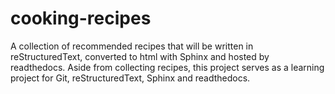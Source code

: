 # cooking-recipes
A collection of recommended recipes that will be written in reStructuredText, converted to html with Sphinx and hosted by readthedocs. Aside from collecting recipes, this project serves as a learning project for Git, reStructuredText, Sphinx and readthedocs.
